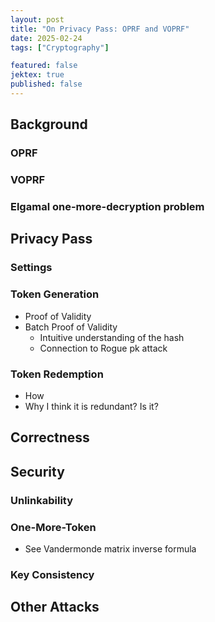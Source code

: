 ```yaml
---
layout: post
title: "On Privacy Pass: OPRF and VOPRF"
date: 2025-02-24
tags: ["Cryptography"]

featured: false
jektex: true
published: false
---
```


<!-- A few sentences about Kagi -->

<!-- https://kobi.one/2019/01/05/exploring-privacypass.html -->

## Background

### OPRF

<!-- what -->

<!-- applications -->

<!-- how -->
<!-- sig, ec, dh -->

### VOPRF

<!-- what -->

<!-- why -->

<!-- how -->
<!-- sig, ec -->

### Elgamal one-more-decryption problem

## Privacy Pass

### Settings

### Token Generation

- Proof of Validity
- Batch Proof of Validity
    - Intuitive understanding of the hash
    - Connection to Rogue pk attack

### Token Redemption

- How
- Why I think it is redundant? Is it?

## Correctness

## Security

### Unlinkability

### One-More-Token

- See Vandermonde matrix inverse formula

### Key Consistency

## Other Attacks